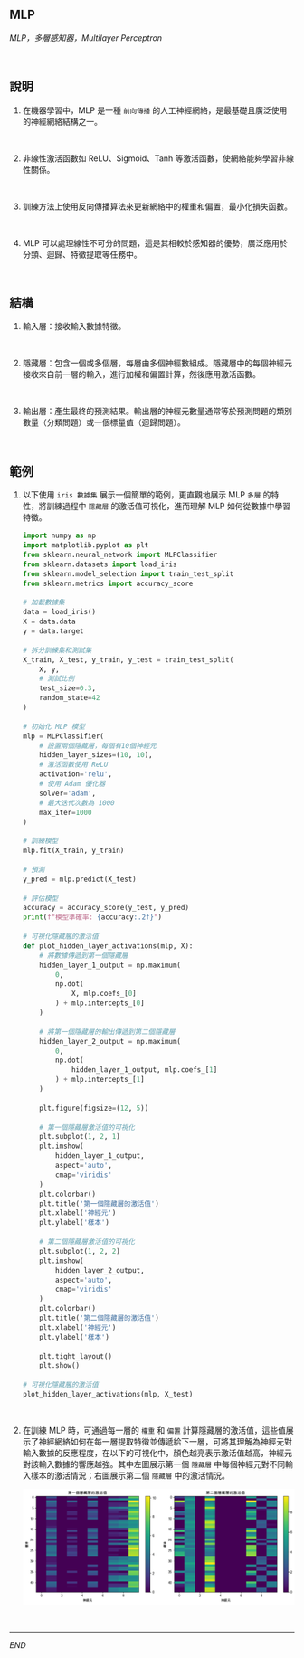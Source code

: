 ## MLP

_MLP，多層感知器，Multilayer Perceptron_

<br>

## 說明

1. 在機器學習中，MLP 是一種 `前向傳播` 的人工神經網絡，是最基礎且廣泛使用的神經網絡結構之一。

<br>

2. 非線性激活函數如 ReLU、Sigmoid、Tanh 等激活函數，使網絡能夠學習非線性關係。

<br>

3. 訓練方法上使用反向傳播算法來更新網絡中的權重和偏置，最小化損失函數。

<br>

4. MLP 可以處理線性不可分的問題，這是其相較於感知器的優勢，廣泛應用於分類、迴歸、特徵提取等任務中。

<br>

## 結構

1. 輸入層：接收輸入數據特徵。

<br>

2. 隱藏層：包含一個或多個層，每層由多個神經數組成。隱藏層中的每個神經元接收來自前一層的輸入，進行加權和偏置計算，然後應用激活函數。

<br>

3. 輸出層：產生最終的預測結果。輸出層的神經元數量通常等於預測問題的類別數量（分類問題）或一個標量值（迴歸問題）。

<br>

## 範例

1. 以下使用 `iris 數據集` 展示一個簡單的範例，更直觀地展示 MLP `多層` 的特性，將訓練過程中 `隱藏層` 的激活值可視化，進而理解 MLP 如何從數據中學習特徵。

    ```python
    import numpy as np
    import matplotlib.pyplot as plt
    from sklearn.neural_network import MLPClassifier
    from sklearn.datasets import load_iris
    from sklearn.model_selection import train_test_split
    from sklearn.metrics import accuracy_score

    # 加載數據集
    data = load_iris()
    X = data.data
    y = data.target

    # 拆分訓練集和測試集
    X_train, X_test, y_train, y_test = train_test_split(
        X, y,
        # 測試比例
        test_size=0.3,
        random_state=42
    )

    # 初始化 MLP 模型
    mlp = MLPClassifier(
        # 設置兩個隱藏層，每個有10個神經元
        hidden_layer_sizes=(10, 10),
        # 激活函數使用 ReLU
        activation='relu',
        # 使用 Adam 優化器
        solver='adam',
        # 最大迭代次數為 1000
        max_iter=1000
    )

    # 訓練模型
    mlp.fit(X_train, y_train)

    # 預測
    y_pred = mlp.predict(X_test)

    # 評估模型
    accuracy = accuracy_score(y_test, y_pred)
    print(f"模型準確率: {accuracy:.2f}")

    # 可視化隱藏層的激活值
    def plot_hidden_layer_activations(mlp, X):
        # 將數據傳遞到第一個隱藏層
        hidden_layer_1_output = np.maximum(
            0,
            np.dot(
                X, mlp.coefs_[0]
            ) + mlp.intercepts_[0]
        )
        
        # 將第一個隱藏層的輸出傳遞到第二個隱藏層
        hidden_layer_2_output = np.maximum(
            0,
            np.dot(
                hidden_layer_1_output, mlp.coefs_[1]
            ) + mlp.intercepts_[1]
        )

        plt.figure(figsize=(12, 5))

        # 第一個隱藏層激活值的可視化
        plt.subplot(1, 2, 1)
        plt.imshow(
            hidden_layer_1_output, 
            aspect='auto', 
            cmap='viridis'
        )
        plt.colorbar()
        plt.title('第一個隱藏層的激活值')
        plt.xlabel('神經元')
        plt.ylabel('樣本')

        # 第二個隱藏層激活值的可視化
        plt.subplot(1, 2, 2)
        plt.imshow(
            hidden_layer_2_output, 
            aspect='auto', 
            cmap='viridis'
        )
        plt.colorbar()
        plt.title('第二個隱藏層的激活值')
        plt.xlabel('神經元')
        plt.ylabel('樣本')

        plt.tight_layout()
        plt.show()

    # 可視化隱藏層的激活值
    plot_hidden_layer_activations(mlp, X_test)
    ```

<br>

2. 在訓練 MLP 時，可通過每一層的 `權重` 和 `偏置` 計算隱藏層的激活值，這些值展示了神經網絡如何在每一層提取特徵並傳遞給下一層，可將其理解為神經元對輸入數據的反應程度，在以下的可視化中，顏色越亮表示激活值越高，神經元對該輸入數據的響應越強。其中左圖展示第一個 `隱藏層` 中每個神經元對不同輸入樣本的激活情況；右圖展示第二個 `隱藏層` 中的激活情況。

    ![](images/img_117.png)

<br>

___

_END_